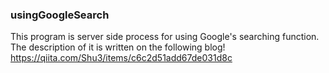 ### usingGoogleSearch
This program is server side process for using Google's searching function.
The description of it is written on the following blog!
https://qiita.com/Shu3/items/c6c2d51add67de031d8c
